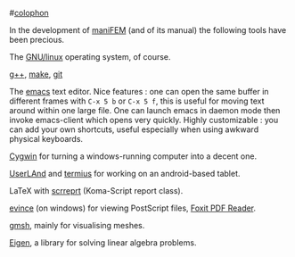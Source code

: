 

#[colophon](https://www.google.com/search?q=define+colophon)

In the development of [maniFEM](http://manifem.rd.ciencias.ulisboa.pt) (and of its manual)
the following tools have been precious.

The [GNU/linux](https://www.gnu.org/gnu/linux-and-gnu.en.html) operating system, of course.

[g++](https://gcc.gnu.org/projects/cxx-status.html), [make](https://www.gnu.org/software/make/),
[git](https://git-scm.com/)

The [emacs](https://www.gnu.org/software/emacs/) text editor.
Nice features : one can open the same buffer in different frames with
`C-x 5 b` or `C-x 5 f`, this is useful for moving text around within one large file.
One can launch emacs in daemon mode then invoke emacs-client which opens very quickly.
Highly customizable : you can add your own shortcuts, useful especially when using awkward physical
keyboards.

[Cygwin](https://cygwin.com/) for turning a windows-running computer into a decent one.

[UserLAnd](https://userland.tech/) and [termius](https://termius.com/)
for working on an android-based tablet.

LaTeX with [scrreprt](https://ctan.org/pkg/scrreprt) (Koma-Script report class).

[evince](https://wiki.gnome.org/Apps/Evince) (on windows) for viewing PostScript files,
[Foxit PDF Reader](https://www.foxit.com/pdf-reader/).

[gmsh](https://gmsh.info/), mainly for visualising meshes.

[Eigen](http://eigen.tuxfamily.org/index.php?title=Main_Page),
a library for solving linear algebra problems.
